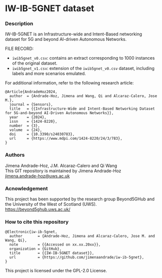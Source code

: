 # IW-IB-5GNET dataset
### Description
IW-IB-5GNET is an Infrastructure-wide and Intent-Based networking dataset for 5G and beyond AI-driven Autonomous Networks.

FILE RECORD:
- `iwib5gnet_v0.csv`: contains an extract corresponding to 1000 instances of the original dataset.
- `iwib5gnet_v1.csv`: extension of the `iwib5gnet_v0.csv` dataset, including labels and more scenarios emulated.

For additional information, refer to the following research article:
```
@Article{AndradeHoz2024,
  author  = {Andrade-Hoz, Jimena and Wang, Qi and Alcaraz-Calero, Jose M.},
  journal = {Sensors},
  title   = {{Infrastructure-Wide and Intent-Based Networking Dataset for 5G-and-beyond AI-Driven Autonomous Networks}},
  year    = {2024},
  issn    = {1424-8220},
  number  = {3},
  volume  = {24},
  doi     = {10.3390/s24030783},
  url     = {https://www.mdpi.com/1424-8220/24/3/783},
}
```

### Authors
Jimena Andrade-Hoz, J.M. Alcaraz-Calero and Qi Wang \
This GIT repository is maintained by Jimena Andrade-Hoz \
jimena.andrade-hoz@uws.ac.uk


### Acnowledgement
This project has been supported by the research group Beyond5GHub and the University of the West of Scotland (UWS).
https://beyond5ghub.uws.ac.uk/

### How to cite this repository
```
@Electronic{iw-ib-5gnet,
  author       = {Andrade-Hoz, Jimena and Alcaraz-Calero, Jose M. and Wang, Qi},
  note         = {{Accessed on xx.xx.20xx}},
  organization = {GitHub},
  title        = {{IW-IB-5GNET dataset}},
  url          = {https://github.com/jimenaandrade/iw-ib-5gnet},
}
```

This project is licensed under the GPL-2.0 License.
